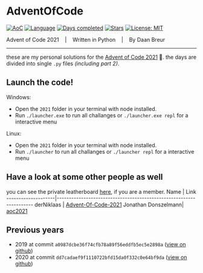 # AdventOfCode

[![AoC](https://img.shields.io/badge/Advent%20of%20Code-2021-8803ec?style=for-the-badge)](https://adventofcode.com/)
[![Language](https://img.shields.io/badge/Powered%20by-Javascript-ff69b4?style=for-the-badge)](https://en.wikipedia.org/wiki/Javascript)
[![Days completed](https://img.shields.io/badge/Survived%20Days-0-red?style=for-the-badge)](https://github.com/daanbreur/AdventofCode/find/master)
[![Stars](https://img.shields.io/badge/Stars%200-yellow?style=for-the-badge)](https://github.com/daanbreur/AdventofCode/find/master)
[![License: MIT](https://img.shields.io/github/license/daanbreur/AdventofCode?style=for-the-badge)](https://mit-license.org/)

Advent of Code 2021 &nbsp;&nbsp; | &nbsp;&nbsp; Written in Python &nbsp;&nbsp; | &nbsp;&nbsp; By Daan Breur
- - - -

these are my personal solutions for the [Advent of Code 2021](https://adventofcode.com/2021) 🎄. the days are divided into single ``.py`` files _(including part 2)_.

## Launch the code!
Windows:
- Open the `2021` folder in your terminal with node installed.
- Run `./launcher.exe` to run all challanges or `./launcher.exe repl` for a interactive menu

Linux:
- Open the `2021` folder in your terminal with node installed.
- Run `./launcher` to run all challanges or `./launcher repl` for a interactive menu

## Have a look at some other people as well
you can see the private leatherboard [here](https://adventofcode.com/2021/leaderboard/private/view/670567 "Link to https://adventofcode.com/"), if you are a member.
Name                | Link
--------------------|--------------------------------------------------------------------
derNiklaas          | [Advent-Of-Code-2021](https://github.com/derNiklaas/Advent-Of-Code-2021 "goes to the repo")
Jonathan Donszelmann| [aoc2021](https://github.com/jonay2000/aoc2021 "goes to the repo")

## Previous years

- 2019 at commit `a0987dcbe36f74cfb78a89f56eddfb5ec5e2898a` ([view on github](https://github.com/daanbreur/AdventOfCode/tree/a0987dcbe36f74cfb78a89f56eddfb5ec5e2898a))
- 2020 at commit `dd7cadaef9f1110722bfd15da0f332c0e64bf9da` ([view on github](https://github.com/daanbreur/AdventOfCode/tree/dd7cadaef9f1110722bfd15da0f332c0e64bf9da))

